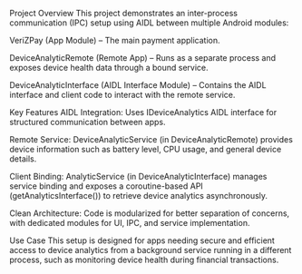 Project Overview
This project demonstrates an inter-process communication (IPC) setup using AIDL between multiple Android modules:

VeriZPay (App Module) – The main payment application.

DeviceAnalyticRemote (Remote App) – Runs as a separate process and exposes device health data through a bound service.

DeviceAnalyticInterface (AIDL Interface Module) – Contains the AIDL interface and client code to interact with the remote service.

Key Features
AIDL Integration: Uses IDeviceAnalytics AIDL interface for structured communication between apps.

Remote Service: DeviceAnalyticService (in DeviceAnalyticRemote) provides device information such as battery level, CPU usage, and general device details.

Client Binding: AnalyticService (in DeviceAnalyticInterface) manages service binding and exposes a coroutine-based API (getAnalyticsInterface()) to retrieve device analytics asynchronously.

Clean Architecture: Code is modularized for better separation of concerns, with dedicated modules for UI, IPC, and service implementation.

Use Case
This setup is designed for apps needing secure and efficient access to device analytics from a background service running in a different process, such as monitoring device health during financial transactions.